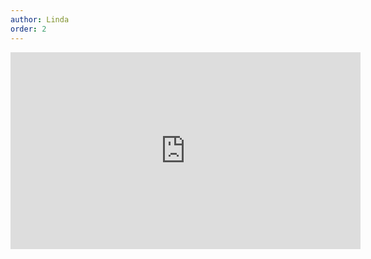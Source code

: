 ```yaml
---
author: Linda
order: 2
---
```

<div class="video-container">
<iframe width="560" height="315" src="https://www.youtube.com/embed/nel9LVijSqs" title="YouTube video player" frameborder="0" allow="accelerometer; autoplay; clipboard-write; encrypted-media; gyroscope; picture-in-picture" allowfullscreen></iframe>
</div>